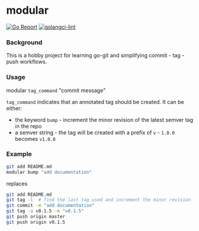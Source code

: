 # modular

[![Go Report](https://badge.mlctrez.com/mlctrez/modular)](https://goreportcard.com/report/github.com/mlctrez/modular)
[![golangci-lint](https://github.com/mlctrez/modular/actions/workflows/golangci-lint.yml/badge.svg)](https://github.com/mlctrez/modular/actions/workflows/golangci-lint.yml)

### Background

This is a hobby project for learning go-git and simplifying commit - tag - push workflows.

### Usage

modular `tag_command` "commit message"

`tag_command` indicates that an annotated tag should be created. It can be either:

* the keyword `bump` - increment the minor revision of the latest semver tag in the repo
* a semver string - the tag will be created with a prefix of `v` - `1.0.0` becomes `v1.0.0`

### Example

```bash
git add README.md
modular bump "add documentation"
```
replaces
```bash
git add README.md
git tag -l  # find the last tag used and increment the minor revision
git commit -m "add documentation"
git tag -a v0.1.5 -m "v0.1.5"
git push origin master
git push origin v0.1.5
```
















